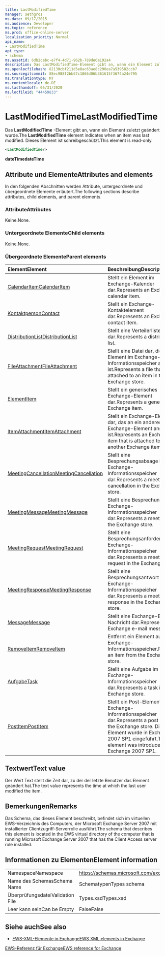 ```yaml
---
title: LastModifiedTime
manager: sethgros
ms.date: 09/17/2015
ms.audience: Developer
ms.topic: reference
ms.prod: office-online-server
localization_priority: Normal
api_name:
- LastModifiedTime
api_type:
- schema
ms.assetid: 6db2cabc-e7f4-4d71-962b-789de6a192a4
description: Das LastModifiedTime-Element gibt an, wann ein Element zuletzt geändert wurde. Dieses Element ist schreibgeschützt.
ms.openlocfilehash: 82130cbf211d5e8ac63ae8c290ea7a539582ccb7
ms.sourcegitcommit: 88ec988f2bb67c1866d06b361615f3674a24e795
ms.translationtype: MT
ms.contentlocale: de-DE
ms.lasthandoff: 05/31/2020
ms.locfileid: "44459833"
---
```

# <a name="lastmodifiedtime"></a><span data-ttu-id="04ec7-104">LastModifiedTime</span><span class="sxs-lookup"><span data-stu-id="04ec7-104">LastModifiedTime</span></span>

<span data-ttu-id="04ec7-105">Das **LastModifiedTime** -Element gibt an, wann ein Element zuletzt geändert wurde.</span><span class="sxs-lookup"><span data-stu-id="04ec7-105">The **LastModifiedTime** element indicates when an item was last modified.</span></span> <span data-ttu-id="04ec7-106">Dieses Element ist schreibgeschützt.</span><span class="sxs-lookup"><span data-stu-id="04ec7-106">This element is read-only.</span></span> 
  
```xml
<LastModifiedTime/>
```

 <span data-ttu-id="04ec7-107">**dateTime**</span><span class="sxs-lookup"><span data-stu-id="04ec7-107">**dateTime**</span></span>
## <a name="attributes-and-elements"></a><span data-ttu-id="04ec7-108">Attribute und Elemente</span><span class="sxs-lookup"><span data-stu-id="04ec7-108">Attributes and elements</span></span>

<span data-ttu-id="04ec7-109">In den folgenden Abschnitten werden Attribute, untergeordnete und übergeordnete Elemente erläutert.</span><span class="sxs-lookup"><span data-stu-id="04ec7-109">The following sections describe attributes, child elements, and parent elements.</span></span>
  
### <a name="attributes"></a><span data-ttu-id="04ec7-110">Attribute</span><span class="sxs-lookup"><span data-stu-id="04ec7-110">Attributes</span></span>

<span data-ttu-id="04ec7-111">Keine.</span><span class="sxs-lookup"><span data-stu-id="04ec7-111">None.</span></span>
  
### <a name="child-elements"></a><span data-ttu-id="04ec7-112">Untergeordnete Elemente</span><span class="sxs-lookup"><span data-stu-id="04ec7-112">Child elements</span></span>

<span data-ttu-id="04ec7-113">Keine.</span><span class="sxs-lookup"><span data-stu-id="04ec7-113">None.</span></span>
  
### <a name="parent-elements"></a><span data-ttu-id="04ec7-114">Übergeordnete Elemente</span><span class="sxs-lookup"><span data-stu-id="04ec7-114">Parent elements</span></span>

|<span data-ttu-id="04ec7-115">**Element**</span><span class="sxs-lookup"><span data-stu-id="04ec7-115">**Element**</span></span>|<span data-ttu-id="04ec7-116">**Beschreibung**</span><span class="sxs-lookup"><span data-stu-id="04ec7-116">**Description**</span></span>|
|:-----|:-----|
|[<span data-ttu-id="04ec7-117">CalendarItem</span><span class="sxs-lookup"><span data-stu-id="04ec7-117">CalendarItem</span></span>](calendaritem.md) <br/> |<span data-ttu-id="04ec7-118">Stellt ein Element im Exchange-Kalender dar.</span><span class="sxs-lookup"><span data-stu-id="04ec7-118">Represents an Exchange calendar item.</span></span>  <br/> |
|[<span data-ttu-id="04ec7-119">Kontaktperson</span><span class="sxs-lookup"><span data-stu-id="04ec7-119">Contact</span></span>](contact.md) <br/> |<span data-ttu-id="04ec7-120">Stellt ein Exchange-Kontaktelement dar.</span><span class="sxs-lookup"><span data-stu-id="04ec7-120">Represents an Exchange contact item.</span></span>  <br/> |
|[<span data-ttu-id="04ec7-121">DistributionList</span><span class="sxs-lookup"><span data-stu-id="04ec7-121">DistributionList</span></span>](distributionlist.md) <br/> |<span data-ttu-id="04ec7-122">Stellt eine Verteilerliste dar.</span><span class="sxs-lookup"><span data-stu-id="04ec7-122">Represents a distribution list.</span></span>  <br/> |
|[<span data-ttu-id="04ec7-123">FileAttachment</span><span class="sxs-lookup"><span data-stu-id="04ec7-123">FileAttachment</span></span>](fileattachment.md) <br/> |<span data-ttu-id="04ec7-124">Stellt eine Datei dar, die an ein Element im Exchange-Informationsspeicher angefügt ist.</span><span class="sxs-lookup"><span data-stu-id="04ec7-124">Represents a file that is attached to an item in the Exchange store.</span></span>  <br/> |
|[<span data-ttu-id="04ec7-125">Element</span><span class="sxs-lookup"><span data-stu-id="04ec7-125">Item</span></span>](item.md) <br/> |<span data-ttu-id="04ec7-126">Stellt ein generisches Exchange-Element dar.</span><span class="sxs-lookup"><span data-stu-id="04ec7-126">Represents a generic Exchange item.</span></span>  <br/> |
|[<span data-ttu-id="04ec7-127">ItemAttachment</span><span class="sxs-lookup"><span data-stu-id="04ec7-127">ItemAttachment</span></span>](itemattachment.md) <br/> |<span data-ttu-id="04ec7-128">Stellt ein Exchange-Element dar, das an ein anderes Exchange-Element angefügt ist.</span><span class="sxs-lookup"><span data-stu-id="04ec7-128">Represents an Exchange item that is attached to another Exchange item.</span></span>  <br/> |
|[<span data-ttu-id="04ec7-129">MeetingCancellation</span><span class="sxs-lookup"><span data-stu-id="04ec7-129">MeetingCancellation</span></span>](meetingcancellation.md) <br/> |<span data-ttu-id="04ec7-130">Stellt eine Besprechungsabsage im Exchange-Informationsspeicher dar.</span><span class="sxs-lookup"><span data-stu-id="04ec7-130">Represents a meeting cancellation in the Exchange store.</span></span>  <br/> |
|[<span data-ttu-id="04ec7-131">MeetingMessage</span><span class="sxs-lookup"><span data-stu-id="04ec7-131">MeetingMessage</span></span>](meetingmessage.md) <br/> |<span data-ttu-id="04ec7-132">Stellt eine Besprechung im Exchange-Informationsspeicher dar.</span><span class="sxs-lookup"><span data-stu-id="04ec7-132">Represents a meeting in the Exchange store.</span></span>  <br/> |
|[<span data-ttu-id="04ec7-133">MeetingRequest</span><span class="sxs-lookup"><span data-stu-id="04ec7-133">MeetingRequest</span></span>](meetingrequest.md) <br/> |<span data-ttu-id="04ec7-134">Stellt eine Besprechungsanforderung im Exchange-Informationsspeicher dar.</span><span class="sxs-lookup"><span data-stu-id="04ec7-134">Represents a meeting request in the Exchange store.</span></span>  <br/> |
|[<span data-ttu-id="04ec7-135">MeetingResponse</span><span class="sxs-lookup"><span data-stu-id="04ec7-135">MeetingResponse</span></span>](meetingresponse.md) <br/> |<span data-ttu-id="04ec7-136">Stellt eine Besprechungsantwort im Exchange-Informationsspeicher dar.</span><span class="sxs-lookup"><span data-stu-id="04ec7-136">Represents a meeting response in the Exchange store.</span></span>  <br/> |
|[<span data-ttu-id="04ec7-137">Message</span><span class="sxs-lookup"><span data-stu-id="04ec7-137">Message</span></span>](message-ex15websvcsotherref.md) <br/> |<span data-ttu-id="04ec7-138">Stellt eine Exchange-E-Mail-Nachricht dar.</span><span class="sxs-lookup"><span data-stu-id="04ec7-138">Represents an Exchange e-mail message.</span></span>  <br/> |
|[<span data-ttu-id="04ec7-139">RemoveItem</span><span class="sxs-lookup"><span data-stu-id="04ec7-139">RemoveItem</span></span>](removeitem.md) <br/> |<span data-ttu-id="04ec7-140">Entfernt ein Element aus dem Exchange-Informationsspeicher.</span><span class="sxs-lookup"><span data-stu-id="04ec7-140">Removes an item from the Exchange store.</span></span>  <br/> |
|[<span data-ttu-id="04ec7-141">Aufgabe</span><span class="sxs-lookup"><span data-stu-id="04ec7-141">Task</span></span>](task.md) <br/> |<span data-ttu-id="04ec7-142">Stellt eine Aufgabe im Exchange-Informationsspeicher dar.</span><span class="sxs-lookup"><span data-stu-id="04ec7-142">Represents a task in the Exchange store.</span></span>  <br/> |
|[<span data-ttu-id="04ec7-143">PostItem</span><span class="sxs-lookup"><span data-stu-id="04ec7-143">PostItem</span></span>](postitem.md) <br/> |<span data-ttu-id="04ec7-144">Stellt ein Post-Element im Exchange-Informationsspeicher dar.</span><span class="sxs-lookup"><span data-stu-id="04ec7-144">Represents a post item in the Exchange store.</span></span> <span data-ttu-id="04ec7-145">Dieses Element wurde in Exchange 2007 SP1 eingeführt.</span><span class="sxs-lookup"><span data-stu-id="04ec7-145">This element was introduced in Exchange 2007 SP1.</span></span>  <br/> |
   
## <a name="text-value"></a><span data-ttu-id="04ec7-146">Textwert</span><span class="sxs-lookup"><span data-stu-id="04ec7-146">Text value</span></span>

<span data-ttu-id="04ec7-147">Der Wert Text stellt die Zeit dar, zu der der letzte Benutzer das Element geändert hat.</span><span class="sxs-lookup"><span data-stu-id="04ec7-147">The text value represents the time at which the last user modified the item.</span></span>
  
## <a name="remarks"></a><span data-ttu-id="04ec7-148">Bemerkungen</span><span class="sxs-lookup"><span data-stu-id="04ec7-148">Remarks</span></span>

<span data-ttu-id="04ec7-149">Das Schema, das dieses Element beschreibt, befindet sich im virtuellen EWS-Verzeichnis des Computers, der Microsoft Exchange Server 2007 mit installierter Clientzugriff-Serverrolle ausführt.</span><span class="sxs-lookup"><span data-stu-id="04ec7-149">The schema that describes this element is located in the EWS virtual directory of the computer that is running Microsoft Exchange Server 2007 that has the Client Access server role installed.</span></span>
  
## <a name="element-information"></a><span data-ttu-id="04ec7-150">Informationen zu Elementen</span><span class="sxs-lookup"><span data-stu-id="04ec7-150">Element information</span></span>

|||
|:-----|:-----|
|<span data-ttu-id="04ec7-151">Namespace</span><span class="sxs-lookup"><span data-stu-id="04ec7-151">Namespace</span></span>  <br/> |https://schemas.microsoft.com/exchange/services/2006/types  <br/> |
|<span data-ttu-id="04ec7-152">Name des Schemas</span><span class="sxs-lookup"><span data-stu-id="04ec7-152">Schema Name</span></span>  <br/> |<span data-ttu-id="04ec7-153">Schematypen</span><span class="sxs-lookup"><span data-stu-id="04ec7-153">Types schema</span></span>  <br/> |
|<span data-ttu-id="04ec7-154">Überprüfungsdatei</span><span class="sxs-lookup"><span data-stu-id="04ec7-154">Validation File</span></span>  <br/> |<span data-ttu-id="04ec7-155">Types.xsd</span><span class="sxs-lookup"><span data-stu-id="04ec7-155">Types.xsd</span></span>  <br/> |
|<span data-ttu-id="04ec7-156">Leer kann sein</span><span class="sxs-lookup"><span data-stu-id="04ec7-156">Can be Empty</span></span>  <br/> |<span data-ttu-id="04ec7-157">False</span><span class="sxs-lookup"><span data-stu-id="04ec7-157">False</span></span>  <br/> |
   
## <a name="see-also"></a><span data-ttu-id="04ec7-158">Siehe auch</span><span class="sxs-lookup"><span data-stu-id="04ec7-158">See also</span></span>



- [<span data-ttu-id="04ec7-159">EWS-XML-Elemente in Exchange</span><span class="sxs-lookup"><span data-stu-id="04ec7-159">EWS XML elements in Exchange</span></span>](ews-xml-elements-in-exchange.md)
  
[<span data-ttu-id="04ec7-160">EWS-Referenz für Exchange</span><span class="sxs-lookup"><span data-stu-id="04ec7-160">EWS reference for Exchange</span></span>](ews-reference-for-exchange.md)

